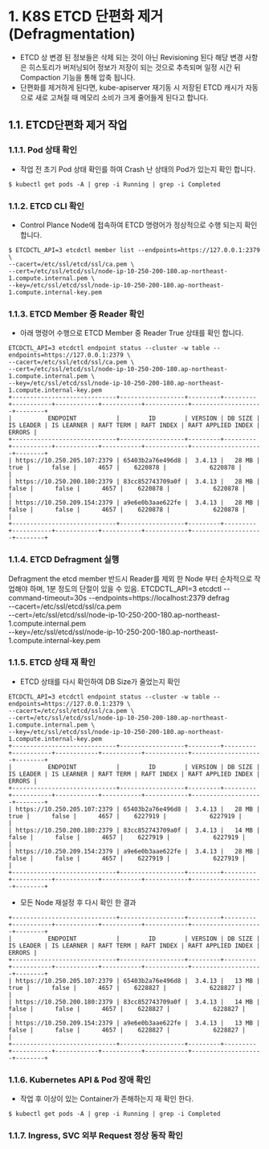 
# 1. K8S ETCD 단편화 제거 (Defragmentation)
- ETCD 상 변경 된 정보들은 삭제 되는 것이 아닌 Revisioning 된다 해당 변경 사항은 히스토리가 버저닝되어 정보가 저장이 되는 것으로 추측되며 일정 시간 뒤 Compaction 기능을 통해 압축 됩니다.
- 단편화를 제거하게 된다면, kube-apiserver 재기동 시 저장된 ETCD 캐시가 자동으로 새로 고쳐질 때 메모리 소비가 크게 줄어들게 된다고 합니다.

## 1.1. ETCD단편화 제거 작업

### 1.1.1. Pod 상태 확인

- 작업 전 초기 Pod 상태 확인를 하여 Crash 난 상태의 Pod가 있는지 확인 합니다.

```
$ kubectl get pods -A | grep -i Running | grep -i Completed
```

### 1.1.2. ETCD CLI 확인

- Control Plance Node에 접속하여 ETCD 명령어가 정상적으로 수행 되는지 확인 합니다.

```
$ ETCDCTL_API=3 etcdctl member list --endpoints=https://127.0.0.1:2379 \
--cacert=/etc/ssl/etcd/ssl/ca.pem \
--cert=/etc/ssl/etcd/ssl/node-ip-10-250-200-180.ap-northeast-1.compute.internal.pem \
--key=/etc/ssl/etcd/ssl/node-ip-10-250-200-180.ap-northeast-1.compute.internal-key.pem
```

### 1.1.3. ETCD Member 중 Reader 확인

- 아래 명령어 수행으로 ETCD Member 중 Reader True 상태를 확인 합니다.

```
ETCDCTL_API=3 etcdctl endpoint status --cluster -w table --endpoints=https://127.0.0.1:2379 \
--cacert=/etc/ssl/etcd/ssl/ca.pem \
--cert=/etc/ssl/etcd/ssl/node-ip-10-250-200-180.ap-northeast-1.compute.internal.pem \
--key=/etc/ssl/etcd/ssl/node-ip-10-250-200-180.ap-northeast-1.compute.internal-key.pem
+-----------------------------+------------------+---------+---------+-----------+------------+-----------+------------+--------------------+--------+
|          ENDPOINT           |        ID        | VERSION | DB SIZE | IS LEADER | IS LEARNER | RAFT TERM | RAFT INDEX | RAFT APPLIED INDEX | ERRORS |
+-----------------------------+------------------+---------+---------+-----------+------------+-----------+------------+--------------------+--------+
| https://10.250.205.107:2379 | 65403b2a76e496d8 |  3.4.13 |   28 MB |      true |      false |      4657 |    6220878 |            6220878 |        |
| https://10.250.200.180:2379 | 83cc852743709a0f |  3.4.13 |   28 MB |     false |      false |      4657 |    6220878 |            6220878 |        |
| https://10.250.209.154:2379 | a9e6e0b3aae622fe |  3.4.13 |   28 MB |     false |      false |      4657 |    6220878 |            6220878 |        |
+-----------------------------+------------------+---------+---------+-----------+------------+-----------+------------+--------------------+--------+
```

### 1.1.4. ETCD Defragment 실행

Defragment the etcd member 반드시 Reader를 제외 한 Node 부터 순차적으로 작업해야 하며, 1분 정도의 단절이 있을 수 있음.
ETCDCTL_API=3 etcdctl --command-timeout=30s --endpoints=https://localhost:2379 defrag \
--cacert=/etc/ssl/etcd/ssl/ca.pem \
--cert=/etc/ssl/etcd/ssl/node-ip-10-250-200-180.ap-northeast-1.compute.internal.pem \
--key=/etc/ssl/etcd/ssl/node-ip-10-250-200-180.ap-northeast-1.compute.internal-key.pem


### 1.1.5.  ETCD 상태 재 확인

- ETCD 상태를 다시 확인하여 DB Size가 줄었는지 확인

```
ETCDCTL_API=3 etcdctl endpoint status --cluster -w table --endpoints=https://127.0.0.1:2379 \
--cacert=/etc/ssl/etcd/ssl/ca.pem \
--cert=/etc/ssl/etcd/ssl/node-ip-10-250-200-180.ap-northeast-1.compute.internal.pem \
--key=/etc/ssl/etcd/ssl/node-ip-10-250-200-180.ap-northeast-1.compute.internal-key.pem
+-----------------------------+------------------+---------+---------+-----------+------------+-----------+------------+--------------------+--------+
|          ENDPOINT           |        ID        | VERSION | DB SIZE | IS LEADER | IS LEARNER | RAFT TERM | RAFT INDEX | RAFT APPLIED INDEX | ERRORS |
+-----------------------------+------------------+---------+---------+-----------+------------+-----------+------------+--------------------+--------+
| https://10.250.205.107:2379 | 65403b2a76e496d8 |  3.4.13 |   28 MB |      true |      false |      4657 |    6227919 |            6227919 |        |
| https://10.250.200.180:2379 | 83cc852743709a0f |  3.4.13 |   14 MB |     false |      false |      4657 |    6227919 |            6227919 |        |
| https://10.250.209.154:2379 | a9e6e0b3aae622fe |  3.4.13 |   28 MB |     false |      false |      4657 |    6227919 |            6227919 |        |
+-----------------------------+------------------+---------+---------+-----------+------------+-----------+------------+--------------------+--------+
```

- 모든 Node 재설정 후 다시 확인 한 결과

```
+-----------------------------+------------------+---------+---------+-----------+------------+-----------+------------+--------------------+--------+
|          ENDPOINT           |        ID        | VERSION | DB SIZE | IS LEADER | IS LEARNER | RAFT TERM | RAFT INDEX | RAFT APPLIED INDEX | ERRORS |
+-----------------------------+------------------+---------+---------+-----------+------------+-----------+------------+--------------------+--------+
| https://10.250.205.107:2379 | 65403b2a76e496d8 |  3.4.13 |   13 MB |      true |      false |      4657 |    6228827 |            6228827 |        |
| https://10.250.200.180:2379 | 83cc852743709a0f |  3.4.13 |   14 MB |     false |      false |      4657 |    6228827 |            6228827 |        |
| https://10.250.209.154:2379 | a9e6e0b3aae622fe |  3.4.13 |   13 MB |     false |      false |      4657 |    6228827 |            6228827 |        |
+-----------------------------+------------------+---------+---------+-----------+------------+-----------+------------+--------------------+--------+
```

### 1.1.6. Kubernetes API & Pod 장애 확인

- 작업 후 이상이 있는 Container가 존해하는지 재 확인 한다.

```
$ kubectl get pods -A | grep -i Running | grep -i Completed
```

### 1.1.7. Ingress, SVC 외부 Request 정상 동작 확인



